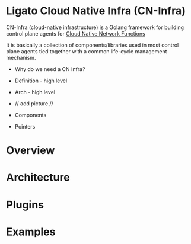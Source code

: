 # Ligato Cloud Native Infra (CN-Infra)

CN-Infra (cloud-native infrastructure) is a Golang framework for building
control plane agents for [Cloud Native Network Functions](../CNF/CNF-definition.md) 

It is basically a collection of components/libraries used in most control plane 
agents tied together with a common life-cycle management mechanism.

* Why do we need a CN Infra?

* Definition - high level

* Arch - high level

* // add picture //

* Components

* Pointers

# Overview

# Architecture

# Plugins

# Examples

